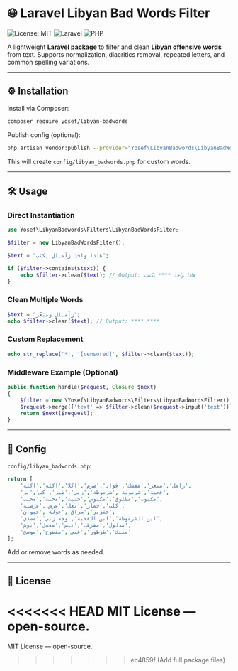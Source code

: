 # 🌐 Laravel Libyan Bad Words Filter

![License: MIT](https://img.shields.io/badge/License-MIT-yellow.svg)
![Laravel](https://img.shields.io/badge/Laravel-8%2B-red)
![PHP](https://img.shields.io/badge/PHP-8.0%2B-blue)

A lightweight **Laravel package** to filter and clean **Libyan offensive words** from text. Supports normalization, diacritics removal, repeated letters, and common spelling variations.

---

## ⚙️ Installation

Install via Composer:

```bash
composer require yosef/libyan-badwords
```

Publish config (optional):

```bash
php artisan vendor:publish --provider="Yosef\LibyanBadwords\LibyanBadWordsServiceProvider" --tag=config
```

This will create `config/libyan_badwords.php` for custom words.

---

## 🛠 Usage

### Direct Instantiation

```php
use Yosef\LibyanBadwords\Filters\LibyanBadWordsFilter;

$filter = new LibyanBadWordsFilter();

$text = "هاذا واحد زآمـلل يكتب";

if ($filter->contains($text)) {
    echo $filter->clean($text); // Output: هاذا واحد **** يكتب
}
```

### Clean Multiple Words

```php
$text = "زآمـلل ومبَعّر";
echo $filter->clean($text); // Output: **** ****
```

### Custom Replacement

```php
echo str_replace('*', '[censored]', $filter->clean($text));
```

### Middleware Example (Optional)

```php
public function handle($request, Closure $next)
{
    $filter = new \Yosef\LibyanBadwords\Filters\LibyanBadWordsFilter();
    $request->merge(['text' => $filter->clean($request->input('text'))]);
    return $next($request);
}
```

---

## 📝 Config

`config/libyan_badwords.php`:

```php
return [
    'زامل','مبعر','مفشك','قواد','صرم','اكلا','اكله','اكلة',
    'قحبة','شرمولة','شرموطة','زبي','طيز','كس','بز',
    'مكبوب','مطلوق','مكبوس','خنيث','مخنث','مخنب',
    'كلب','حمار','بغل','عرص','عرصية',
    'خنزير','سراق','خولة','حيوان',
    'ابن الشرموطة','ابن القحبة','وجه زبي','مصدي',
    'مدلول','مقرقب','تيس','مغفل','بوش',
    'منيك','طرطور','غبي','مفضوح','موسخ'
];
```

Add or remove words as needed.

---

## 📄 License

<<<<<<< HEAD
MIT License — open-source.
=======
MIT License — open-source.
>>>>>>> ec4859f (Add full package files)
